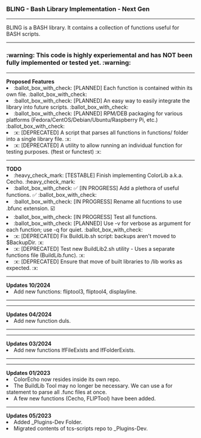 <h3> BLING - Bash Library Implementation - Next Gen </h3>
<hr>
BLING is a BASH library.  It contains a collection of functions useful for BASH scripts.
<hr>
<h3> :warning: This code is highly experiemental and has NOT been fully implemented or tested yet. :warning: </h3>
<hr>
<p>
<div id="Proposed-Features">
  <b>Proposed Features</b>
    <li> :ballot_box_with_check: [PLANNED] Each function is contained within its own file. :ballot_box_with_check: </li>
    <li> :ballot_box_with_check: [PLANNED] An easy way to easily integrate the library into future scripts. :ballot_box_with_check: </li>
    <li> :ballot_box_with_check: [PLANNED] RPM/DEB packaging for various platforms (Fedora/CentOS/Debian/Ubuntu/Raspberry Pi, etc.) :ballot_box_with_check: </li>
    <li> :x: [DEPRECATED] A script that parses all functions in functions/ folder into a single library file. :x: </li> 
    <li> :x: [DEPRECATED] A utility to allow running an individual function for testing purposes. (ftest or functest) :x: </li> 
</div>
<hr>
<div id="TODO">
  <b>TODO</b>
    <li> :heavy_check_mark: [TESTABLE] Finish implementing ColorLib a.k.a. Cecho. :heavy_check_mark: </li>
    <li> :ballot_box_with_check: ✅ [IN PROGRESS] Add a plethora of useful functions. ✅ :ballot_box_with_check: </li> 
    <li> :ballot_box_with_check:     [IN PROGRESS] Rename all fucntions to use .bfunc extension. ☑️ </li>
    <li> :ballot_box_with_check:     [IN PROGRESS] Test all functions. </li> 
    <li> :ballot_box_with_check: [PLANNED] Use -v for verbose as argument for each function; use -q for quiet. :ballot_box_with_check: </li>
    <li> :x: [DEPRECATED] Fix BuildLib.sh script: backups aren't moved to $BackupDir. :x: </li>
    <li> :x: [DEPRECATED] Test new BuildLib2.sh utility - Uses a separate functions file (BuildLib.func). :x: </li>
    <li> :x: [DEPRECATED] Ensure that move of built libraries to /lib works as expected. :x: </li>
</div>
<hr>
<div id="Updates_10-2024">
  <b>Updates 10/2024</b>
    <li> Add new functions: fliptool3, fliptool4, displayline. </li>
</div>
 <hr>
<hr>
<div id="Updates_04-2024">
  <b>Updates 04/2024</b>
    <li> Add new function duls. </li>
</div>
 <hr>
<hr>
<div id="Updates_03-2024">
  <b>Updates 03/2024</b>
    <li> Add new functions IfFileExists and IfFolderExists. </li>
</div>
 <hr>
<hr>
<div id="Updates_01-2023">
  <b>Updates 01/2023</b>
    <li> ColorEcho now resides inside its own repo. </li>
    <li> The BuildLib Tool may no longer be necessary.  We can use a for statement to parse all .func files at once. </li>
    <li> A few new functions (Cecho, FLIPTool) have been added. </li>
 </div>
 <hr>
<div id="Updates_05-2023">
  <b>Updates 05/2023</b>
    <li> Added _Plugins-Dev Folder. </li>
    <li> Migrated contents of tcs-scripts repo to _Plugins-Dev. </li>
 </div>
